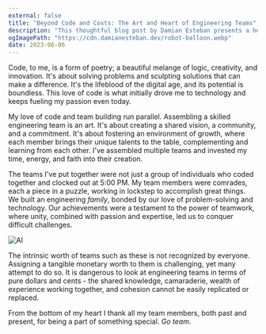 ```yaml
---
external: false
title: "Beyond Code and Costs: The Art and Heart of Engineering Teams"
description: "This thoughtful blog post by Damian Esteban presents a heartfelt exploration of the author's dual passion for coding and team building. By likening code to poetry and the assembly of a skilled team to an art form, the author shares their personal journey of creating collaborative environments that foster growth and innovation. The post underscores the importance of unity, passion, and shared vision in conquering technical challenges, and reflects on the accomplishments of the engineering teams they've led. It also warns against purely monetary evaluation of engineering teams, pointing to the irreplaceable value of shared knowledge and camaraderie. This post is a sincere thank you to past and present team members, as well as an inspirational read for those who appreciate the intricate balance of technical skill and human connection in the tech industry."
ogImagePath: "https://cdn.damianesteban.dev/robot-balloon.webp"
date: 2023-06-06
---
```



Code, to me, is a form of poetry; a beautiful melange of logic, creativity, and innovation. It's about solving problems and sculpting solutions that can make a difference. It's the lifeblood of the digital age, and its potential is boundless. This love of code is what initially drove me to technology and keeps fueling my passion even today.

My love of code and team building run parallel. Assembling a skilled engineering team is an art. It's about creating a shared vision, a community, and a commitment. It's about fostering an environment of growth, where each member brings their unique talents to the table, complementing and learning from each other. I've assembled multiple teams and invested my time, energy, and faith into their creation.

The teams I've put together were not just a group of individuals who coded together and clocked out at 5:00 PM. My team members were comrades, each a piece in a puzzle, working in lockstep to accomplish great things. We built an engineering *family*, bonded by our love of problem-solving and technology. Our achievements were a testament to the power of teamwork, where unity, combined with passion and expertise, led us to conquer difficult challenges.

![AI](https://cdn.damianesteban.dev/robot-balloon.webp)

The intrinsic worth of teams such as these is not recognized by everyone. Assigning a tangible monetary worth to them is challenging, yet many attempt to do so. It is dangerous to look at engineering teams in terms of pure dollars and cents - the shared knowledge, camaraderie, wealth of experience working together, and cohesion cannot be easily replicated or replaced.

From the bottom of my heart I thank all my team members, both past and present, for being a part of something special. *Go team*.